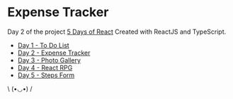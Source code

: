 # Expense Tracker
 
 Day 2 of the project [5 Days of React]('https://github.com/LucasAlvaresA/5-Days-of-React')
 Created with ReactJS and TypeScript.
 
 - <a href="https://github.com/LucasAlvaresA/todo-list">Day 1 - To Do List</a>
 - <a href="https://github.com/LucasAlvaresA/expense-tracker">Day 2 - Expense Tracker</a>
 - <a href="https://github.com/LucasAlvaresA/photo-gallery">Day 3 - Photo Gallery</a>
 - <a href="https://github.com/LucasAlvaresA/react-RPG">Day 4 - React RPG</a>
 - <a href="https://github.com/LucasAlvaresA/steps-form">Day 5 - Steps Form</a>

\ (•◡•) /
